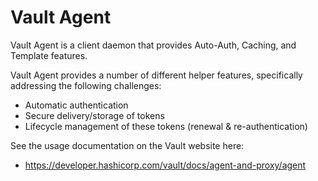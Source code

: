 # Vault Agent

Vault Agent is a client daemon that provides Auto-Auth, Caching, and Template
features. 

Vault Agent provides a number of different helper features, specifically
addressing the following challenges:

- Automatic authentication
- Secure delivery/storage of tokens
- Lifecycle management of these tokens (renewal & re-authentication)

See the usage documentation on the Vault website here:

- https://developer.hashicorp.com/vault/docs/agent-and-proxy/agent
